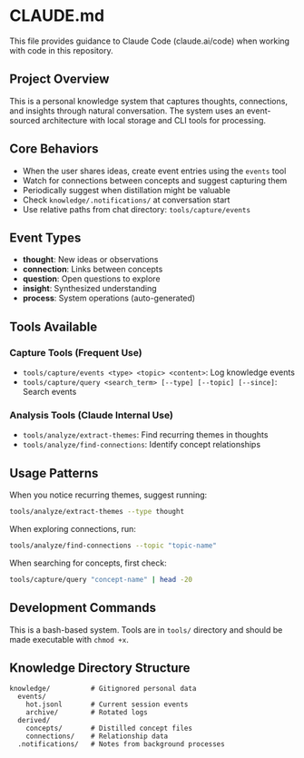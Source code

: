 # CLAUDE.md

This file provides guidance to Claude Code (claude.ai/code) when working with code in this repository.

## Project Overview

This is a personal knowledge system that captures thoughts, connections, and insights through natural conversation. The system uses an event-sourced architecture with local storage and CLI tools for processing.

## Core Behaviors

- When the user shares ideas, create event entries using the `events` tool
- Watch for connections between concepts and suggest capturing them
- Periodically suggest when distillation might be valuable
- Check `knowledge/.notifications/` at conversation start
- Use relative paths from chat directory: `tools/capture/events`

## Event Types

- **thought**: New ideas or observations
- **connection**: Links between concepts  
- **question**: Open questions to explore
- **insight**: Synthesized understanding
- **process**: System operations (auto-generated)

## Tools Available

### Capture Tools (Frequent Use)
- `tools/capture/events <type> <topic> <content>`: Log knowledge events
- `tools/capture/query <search_term> [--type] [--topic] [--since]`: Search events

### Analysis Tools (Claude Internal Use)  
- `tools/analyze/extract-themes`: Find recurring themes in thoughts
- `tools/analyze/find-connections`: Identify concept relationships

## Usage Patterns

When you notice recurring themes, suggest running:
```bash
tools/analyze/extract-themes --type thought
```

When exploring connections, run:
```bash  
tools/analyze/find-connections --topic "topic-name"
```

When searching for concepts, first check:
```bash
tools/capture/query "concept-name" | head -20
```

## Development Commands

This is a bash-based system. Tools are in `tools/` directory and should be made executable with `chmod +x`.

## Knowledge Directory Structure

```
knowledge/          # Gitignored personal data
  events/
    hot.jsonl       # Current session events
    archive/        # Rotated logs  
  derived/
    concepts/       # Distilled concept files
    connections/    # Relationship data
  .notifications/   # Notes from background processes
```